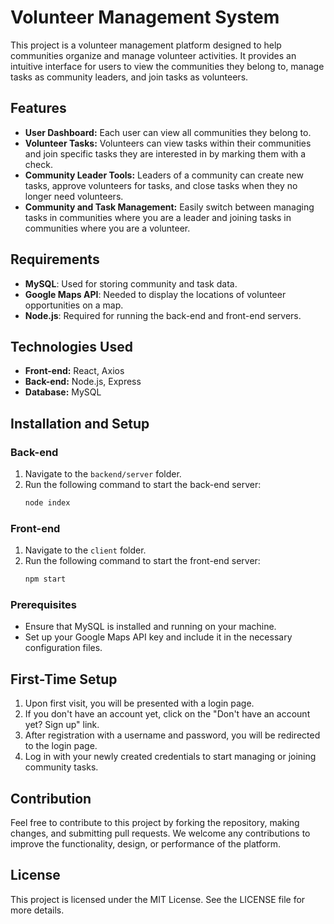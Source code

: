 # Volunteer Management System

This project is a volunteer management platform designed to help communities organize and manage volunteer activities. It provides an intuitive interface for users to view the communities they belong to, manage tasks as community leaders, and join tasks as volunteers.

## Features

- **User Dashboard:** Each user can view all communities they belong to.
- **Volunteer Tasks:** Volunteers can view tasks within their communities and join specific tasks they are interested in by marking them with a check.
- **Community Leader Tools:** Leaders of a community can create new tasks, approve volunteers for tasks, and close tasks when they no longer need volunteers.
- **Community and Task Management:** Easily switch between managing tasks in communities where you are a leader and joining tasks in communities where you are a volunteer.

## Requirements

- **MySQL**: Used for storing community and task data.
- **Google Maps API**: Needed to display the locations of volunteer opportunities on a map.
- **Node.js**: Required for running the back-end and front-end servers.

## Technologies Used

- **Front-end:** React, Axios
- **Back-end:** Node.js, Express
- **Database:** MySQL

## Installation and Setup

### Back-end

1. Navigate to the `backend/server` folder.
2. Run the following command to start the back-end server:
    ```bash
    node index
    ```

### Front-end

1. Navigate to the `client` folder.
2. Run the following command to start the front-end server:
    ```bash
    npm start
    ```

### Prerequisites

- Ensure that MySQL is installed and running on your machine.
- Set up your Google Maps API key and include it in the necessary configuration files.

## First-Time Setup

1. Upon first visit, you will be presented with a login page.
2. If you don't have an account yet, click on the "Don't have an account yet? Sign up" link.
3. After registration with a username and password, you will be redirected to the login page.
4. Log in with your newly created credentials to start managing or joining community tasks.

## Contribution

Feel free to contribute to this project by forking the repository, making changes, and submitting pull requests. We welcome any contributions to improve the functionality, design, or performance of the platform.

## License

This project is licensed under the MIT License. See the LICENSE file for more details.
